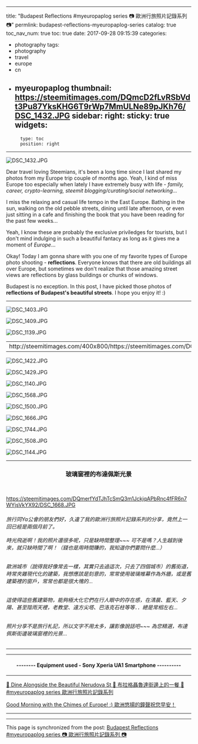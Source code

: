 
---
title: "Budapest Reflections #myeuropaplog series  📷 歐洲行旅照片記錄系列 📷"
permlink: budapest-reflections-myeuropaplog-series
catalog: true
toc_nav_num: true
toc: true
date: 2017-09-28 09:15:39
categories:
- photography
tags:
- photography
- travel
- europe
- cn
- myeuropaplog
thumbnail: https://steemitimages.com/DQmcD2fLvRSbVdt3Pu87YksKHG6T9rWp7MmULNe89pJKh76/DSC_1432.JPG
sidebar:
    right:
        sticky: true
widgets:
    -
        type: toc
        position: right
---


![DSC_1432.JPG](https://steemitimages.com/DQmcD2fLvRSbVdt3Pu87YksKHG6T9rWp7MmULNe89pJKh76/DSC_1432.JPG)

Dear travel loving Steemians, it's been a long time since I last shared my photos from my Europe trip couple of months ago. Yeah, I kind of miss Europe too especially when lately I have extremely busy with life - *family, career, crypto-learning, steemit blogging/curating/social networking...* 

I miss the relaxing and casual life tempo in the East Europe. Bathing in the sun, walking on the old pebble streets, dining until late afternoon, or even just sitting in a cafe and finishing the book that you have been reading for the past few weeks...

Yeah, I know these are probably the exclusive priviledges for tourists, but I don't mind indulging in such a beautiful fantacy as long as it gives me a moment of *Europe*...

Okay! Today I am gonna share with you one of my favorite types of Europe photo shooting - **reflections**.  Everyone knows that there are old buildings all over Europe, but sometimes we don't realize that those amazing street views are reflections by glass buildings or chunks of windows.

Budapest is no exception. In this post, I have picked those photos of **reflections of Budapest's beautiful streets**. I hope you enjoy it! :)

*****
![DSC_1403.JPG](https://steemitimages.com/DQmSymm7XtDfK4tGLhTB84t1hivzP3Dii6eNe9tabgR8LvZ/DSC_1403.JPG)

![DSC_1409.JPG](https://steemitimages.com/DQmSFanQTEKhzhwwZbGJFfo7kqZHJr15EG5rZtHZkoQUq62/DSC_1409.JPG)

![DSC_1139.JPG](https://steemitimages.com/DQmV8WqZCDm2vNrDwkUAjNeDx63aZ2PM7Jr2Lf39VkYwbRQ/DSC_1139.JPG)

<table><tr>
<td>http://steemitimages.com/400x800/https://steemitimages.com/DQmZ9nMBZ8hu1UCktnVWk7drEJJUNQJhb1oTXdPjGowCwh5/DSC_1567.JPG</td>
<td>http://steemitimages.com/400x800/https://steemitimages.com/DQmRHH6zgwu2RArF4Hd4QGSr1Yzz4zibZjMeDGk6mvSxmLt/DSC_1565.JPG</td>
</tr></table>

![DSC_1422.JPG](https://steemitimages.com/DQmSvhLYgGJB3gnBiCEavZADqeGkN4vEeocG8Gh1oReEDJT/DSC_1422.JPG)

![DSC_1429.JPG](https://steemitimages.com/DQmQGYJtB74si1wnX4CfmfrwpXx5sgT5c7UqK5bG7diypf3/DSC_1429.JPG)

![DSC_1140.JPG](https://steemitimages.com/DQmRRZ7cjEAQdxtT9AL9tKSdYWm1BwSNBvUmUnNm7SP4bjq/DSC_1140.JPG)

![DSC_1568.JPG](https://steemitimages.com/DQmcN1S35Q6pZnFqAdsBwQHicFEBTYEQZznGzuKJsqKfVws/DSC_1568.JPG)

![DSC_1500.JPG](https://steemitimages.com/DQmSFGUdmu4gMTekdZrVHJvqxto2p4KVYm3futMWfiLR1aV/DSC_1500.JPG)

![DSC_1666.JPG](https://steemitimages.com/DQmdNZ6YgkhXEc14x2y9N4D3avkyG7eU7bjvh7YhCMzBdHv/DSC_1666.JPG)

![DSC_1744.JPG](https://steemitimages.com/DQmbByhVNM8Jo71iSSq4Y1qRwqGEKnRN1d8B7qnsaGYhBCe/DSC_1744.JPG)

![DSC_1508.JPG](https://steemitimages.com/DQmY1CDyMD7Ke1r1MJzNSYhhJ6Uav33SRfzcP8WGUaV9b5h/DSC_1508.JPG)

![DSC_1144.JPG](https://steemitimages.com/DQmRpWCxV8n3pfFsrcxmggzmZJLAd7YoK6re5bpBcsaA6GA/DSC_1144.JPG)

*****

### <center>玻璃窗裡的布達佩斯光景</center>

<br><div class="pull-left">https://steemitimages.com/DQmerfYdTJhTcSmQ3m1JckjqAPbRnc4fFR6n7WYjsVkYX92/DSC_1668.JPG</div>

<h6>旅行同Ya公會的朋友們好，久違了我的歐洲行旅照片記錄系列的分享，竟然上一回已經是兩個月前了。<br><br>時光飛逝啊！我的照片還很多呢，只是缺時間整理~~~ 可不是嗎？人生越到後來，就只缺時間了啊！（錢也是用時間賺的，我知道你們要問什麼...）

<br>歐洲城市（說得我好像常去一樣，其實只去過這次，只去了四個城市）的舊街道，時常夾雜現代化的建築，我想應該是刻意的，常常使用玻璃帷幕作為外牆，或是舊建築裡的窗戶，常常也都是很大塊的...

<br>這使得這些舊建築物，能夠極大化它們在行人眼中的存在感，在清晨、藍天、夕陽、甚至陰雨天裡，老教堂、遠方尖塔、巴洛克石柱等等．．總是常相左右...

<br>照片分享不是旅行札記，所以文字不用太多，讓影像說話吧~~~ 為您精選，布達佩斯街邊玻璃窗裡的光景... 

</h6>

*****
*****
<h4><center>--------  Equipment used - Sony Xperia UA1 Smartphone ----------</center></h4>

*****

[🍴 Dine Alongside the Beautiful Nerudova St 🍴 布拉格聶魯達街邊上的一餐 🍴 #myeuropaplog series 歐洲行旅照片記錄系列](https://steemit.com/travel/@deanliu/dine-alongside-the-beautiful-nerudova-st-myeuropaplog-series)

[Good Morning with the Chimes of Europe! :) 歐洲悠揚的鐘聲祝您早安！](https://steemit.com/dtube/@deanliu/pj9qu76e)

*****

- - -

This page is synchronized from the post: [Budapest Reflections #myeuropaplog series  📷 歐洲行旅照片記錄系列 📷](https://steemit.com/@deanliu/budapest-reflections-myeuropaplog-series)
